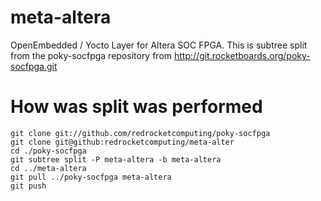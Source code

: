 meta-altera
===========

OpenEmbedded / Yocto Layer for Altera SOC FPGA.  This is subtree split from the poky-socfpga repository 
from http://git.rocketboards.org/poky-socfpga.git

How was split was performed
===========================
    git clone git://github.com/redrocketcomputing/poky-socfpga
    git clone git@github:redrocketcomputing/meta-alter
    cd ./poky-socfpga
    git subtree split -P meta-altera -b meta-altera
    cd ../meta-altera
    git pull ../poky-socfpga meta-altera
    git push
 
